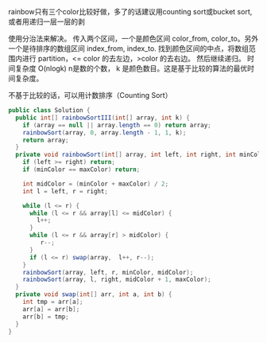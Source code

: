 rainbow只有三个color比较好做，多了的话建议用counting sort或bucket sort,
或者用递归一层一层的剥


使用分治法来解决。
传入两个区间，一个是颜色区间 color_from, color_to。另外一个是待排序的数组区间 index_from, index_to.
找到颜色区间的中点，将数组范围内进行 partition，<= color 的去左边，>color 的去右边。
然后继续递归。
时间复杂度 O(nlogk) n是数的个数， k 是颜色数目。这是基于比较的算法的最优时间复杂度。

不基于比较的话，可以用计数排序（Counting Sort）


```java
public class Solution {
  public int[] rainbowSortIII(int[] array, int k) {
    if (array == null || array.length == 0) return array;
    rainbowSort(array, 0, array.length - 1, 1, k);
    return array;
  }
  private void rainbowSort(int[] array, int left, int right, int minColor, int maxColor) {
    if (left >= right) return;
    if (minColor == maxColor) return;

    int midColor = (minColor + maxColor) / 2;
    int l = left, r = right;

    while (l <= r) {
      while (l <= r && array[l] <= midColor) {
        l++;
      }
      while (l <= r && array[r] > midColor) {
         r--;
      }
      if (l <= r) swap(array,  l++, r--);
    }
    rainbowSort(array, left, r, minColor, midColor);
    rainbowSort(array, l, right, midColor + 1, maxColor);
  }
  private void swap(int[] arr, int a, int b) {
    int tmp = arr[a];
    arr[a] = arr[b];
    arr[b] = tmp;
  }
}

```